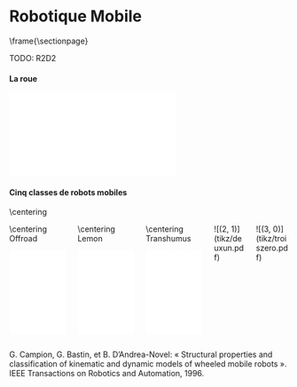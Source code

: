 # Robotique Mobile

\frame{\sectionpage}

TODO: R2D2

#### La roue

![$\dot x \sin\theta - \dot y \cos\theta = 0$](tikz/roue.pdf)

#### Cinq classes de robots mobiles

\centering

<div class="columns" pos="b">
<div class="column" width="20%">
\centering
Offroad

![(2, 0)](tikz/differentiel.pdf)
</div>
<div class="column" width="20%">
\centering
Lemon

![(1 ,1)](tikz/carlike.pdf)
</div>
<div class="column" width="20%">
\centering
Transhumus

![(1, 2)](tikz/omni.pdf)
</div>
<div class="column" width="20%">
![(2, 1)](tikz/deuxun.pdf)
</div>
<div class="column" width="20%">
![(3, 0)](tikz/troiszero.pdf)
</div>
</div>


G. Campion, G. Bastin, et B. D’Andrea-Novel:
« Structural properties and classification of kinematic and dynamic
models of wheeled mobile robots ».
IEEE Transactions on Robotics and Automation, 1996.
